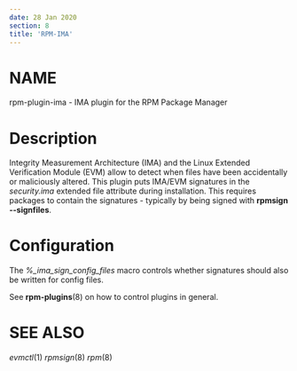 ```yaml
---
date: 28 Jan 2020
section: 8
title: 'RPM-IMA'
---
```


NAME
====

rpm-plugin-ima - IMA plugin for the RPM Package Manager

Description
===========

Integrity Measurement Architecture (IMA) and the Linux Extended
Verification Module (EVM) allow to detect when files have been
accidentally or maliciously altered. This plugin puts IMA/EVM signatures
in the *security.ima* extended file attribute during installation. This
requires packages to contain the signatures - typically by being signed
with **rpmsign \--signfiles**.

Configuration
=============

The *%\_ima\_sign\_config\_files* macro controls whether signatures
should also be written for config files.

See **rpm-plugins**(8) on how to control plugins in general.

SEE ALSO
========

*evmctl*(1) *rpmsign*(8) *rpm*(8)
